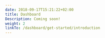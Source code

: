 ```yaml
---
date: 2018-09-17T15:21:22+02:00
title: Dashboard
Description: Coming soon!
weight: 2
linkTo: /dashboard/get-started/introduction
---
```

